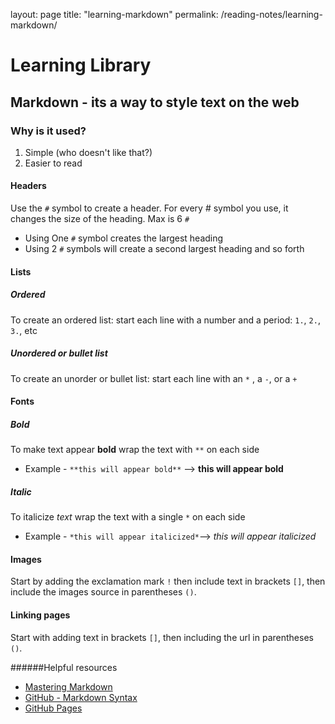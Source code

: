 layout: page
title: "learning-markdown"
permalink: /reading-notes/learning-markdown/

# Learning Library


## **Markdown** - its a way to style text on the web
### Why is it used?
 1. Simple (who doesn't like that?)
 2. Easier to read


#### Headers
Use the `#` symbol to create a header. For every # symbol you use, it changes the size of the heading. Max is 6 `#`

 * Using One `#` symbol creates the largest heading
* Using 2 `#` symbols will create a second largest heading and so forth


#### Lists
##### Ordered
To create an ordered list: start each line with a number and a period: `1.`, `2.`, `3.`, etc
##### Unordered or bullet list
To create an unorder or bullet list: start each line with an `*` , a `-`, or a `+`


#### Fonts
##### Bold
To make text appear **bold** wrap the text with `**` on each side
  * Example - `**this will appear bold**` --> **this will appear bold**
##### Italic
To italicize *text* wrap the text with a single `*` on each side
  * Example - `*this will appear italicized*`--> *this will appear italicized*
  

#### Images
Start by adding the exclamation mark `!` then include text in brackets `[]`, then include the images source in parentheses `()`. 

#### Linking pages
Start with adding text in brackets `[]`, then including the url in parentheses `()`. 

######Helpful resources
 + [Mastering Markdown](https://guides.github.com/features/mastering-markdown/)
 + [GitHub - Markdown Syntax](https://docs.github.com/en/free-pro-team@latest/github/writing-on-github/basic-writing-and-formatting-syntax)
 + [GitHub Pages](https://pages.github.com/)
